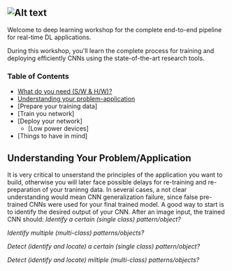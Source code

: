 ![Alt text](http://i.imgur.com/geLD4Xh.jpg)
---
Welcome to deep learning workshop for the complete end-to-end pipeline for real-time DL applications.

During this workshop, you'll learn the complete process for training and deploying efficiently CNNs using the state-of-the-art research tools.

### Table of Contents

* [What do you need (S/W & H/W)?](docs/prerequisites.md)
* [Understanding your problem-application](#understanding-your-problem/application)
* [Prepare your training data]
* [Train you network]
* [Deploy your network]
    * [Low power devices]
* [Things to have in mind]

## Understanding Your Problem/Application

It is very critical to unserstand the principles of the application you want to build, otherwise you will later face possible delays for re-training and re-preparation of your traninng data. In several cases, a not clear understanding would mean CNN generalization failure, since false pre-trained CNNs were used for your final trained model. 
A good way to start is to identify the desired output of your CNN. 
After an image input, the trained CNN should:
*Identify a certain (single class) pattern/object?*

*Identify multiple (multi-class) patterns/objects?*

*Detect (identify and locate) a certain (single class) pattern/object?*

*Detect (identify and locate) miltiple (multi-class) patterns/objects?*
